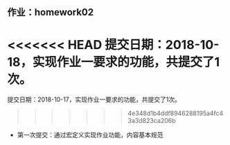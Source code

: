 ## **作业**：homework02

<<<<<<< HEAD
提交日期：2018-10-18，实现作业一要求的功能，共提交了1次。
=======
提交日期：2018-10-17，实现作业一要求的功能，共提交了1次。
>>>>>>> 4e348d1b4ddf8946288195a4fc43a3d823ca206b

- 第一次提交：通过宏定义实现作业功能，内容基本规范

